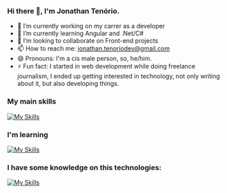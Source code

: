 ### Hi there 👋, I'm Jonathan Tenório.

<!--
**tenoriodasilva31/tenoriodasilva31** is a ✨ _special_ ✨ repository because its `README.md` (this file) appears on your GitHub profile.

Here are some ideas to get you started:
-->
- 🔭 I’m currently working on my carrer as a developer
- 🌱 I’m currently learning Angular and .Net/C#
- 👯 I’m looking to collaborate on Front-end projects
- 📫 How to reach me: jonathan.tenoriodev@gmail.com
- 😄 Pronouns: I'm a cis male person, so, he/him.
- ⚡ Fun fact: I started in web development while doing freelance journalism, I ended up getting interested in technology, not only writing about it, but also developing things.

### My main skills

[![My Skills](https://skillicons.dev/icons?i=js,html,css,ts,nodejs)](https://skillicons.dev)

### I'm learning

[![My Skills](https://skillicons.dev/icons?i=angular,cs)](https://skillicons.dev)

### I have some knowledge on this technologies:
[![My Skills](https://skillicons.dev/icons?i=c,cpp,py,java,aws,kotlin,react,php,rust)](https://skillicons.dev)
